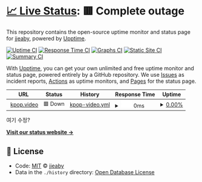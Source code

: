 # [📈 Live Status](https://jjeaby.github.io/mew/): <!--live status--> **🟥 Complete outage**

This repository contains the open-source uptime monitor and status page for [jjeaby](https://jjeaby.github.io/mew/), powered by [Upptime](https://github.com/upptime/upptime).

[![Uptime CI](https://github.com/koj-co/upptime/workflows/Uptime%20CI/badge.svg)](https://github.com/koj-co/upptime/actions?query=workflow%3A%22Uptime+CI%22)
[![Response Time CI](https://github.com/koj-co/upptime/workflows/Response%20Time%20CI/badge.svg)](https://github.com/koj-co/upptime/actions?query=workflow%3A%22Response+Time+CI%22)
[![Graphs CI](https://github.com/koj-co/upptime/workflows/Graphs%20CI/badge.svg)](https://github.com/koj-co/upptime/actions?query=workflow%3A%22Graphs+CI%22)
[![Static Site CI](https://github.com/koj-co/upptime/workflows/Static%20Site%20CI/badge.svg)](https://github.com/koj-co/upptime/actions?query=workflow%3A%22Static+Site+CI%22)
[![Summary CI](https://github.com/koj-co/upptime/workflows/Summary%20CI/badge.svg)](https://github.com/koj-co/upptime/actions?query=workflow%3A%22Summary+CI%22)

With [Upptime](https://upptime.js.org), you can get your own unlimited and free uptime monitor and status page, powered entirely by a GitHub repository. We use [Issues](https://github.com/jjeaby/mew/issues) as incident reports, [Actions](https://github.com/jjeaby/mew/actions) as uptime monitors, and [Pages](https://jjeaby.github.io/mew/) for the status page.

<!--start: status pages-->
<!-- This summary is generated by Upptime (https://github.com/upptime/upptime) -->
<!-- Do not edit this manually, your changes will be overwritten -->
<!-- prettier-ignore -->
| URL | Status | History | Response Time | Uptime |
| --- | ------ | ------- | ------------- | ------ |
| <img alt="" src="https://favicons.githubusercontent.com/kpop.video" height="13"> [kpop.video](https://kpop.video/) | 🟥 Down | [kpop-video.yml](https://github.com/jjeaby/mew/commits/HEAD/history/kpop-video.yml) | <details><summary><img alt="Response time graph" src="./graphs/kpop-video/response-time-week.png" height="20"> 0ms</summary><br><a href="https://jjeaby.github.io/mew/history/kpop-video"><img alt="Response time 174" src="https://img.shields.io/endpoint?url=https%3A%2F%2Fraw.githubusercontent.com%2Fjjeaby%2Fmew%2FHEAD%2Fapi%2Fkpop-video%2Fresponse-time.json"></a><br><a href="https://jjeaby.github.io/mew/history/kpop-video"><img alt="24-hour response time 0" src="https://img.shields.io/endpoint?url=https%3A%2F%2Fraw.githubusercontent.com%2Fjjeaby%2Fmew%2FHEAD%2Fapi%2Fkpop-video%2Fresponse-time-day.json"></a><br><a href="https://jjeaby.github.io/mew/history/kpop-video"><img alt="7-day response time 0" src="https://img.shields.io/endpoint?url=https%3A%2F%2Fraw.githubusercontent.com%2Fjjeaby%2Fmew%2FHEAD%2Fapi%2Fkpop-video%2Fresponse-time-week.json"></a><br><a href="https://jjeaby.github.io/mew/history/kpop-video"><img alt="30-day response time 0" src="https://img.shields.io/endpoint?url=https%3A%2F%2Fraw.githubusercontent.com%2Fjjeaby%2Fmew%2FHEAD%2Fapi%2Fkpop-video%2Fresponse-time-month.json"></a><br><a href="https://jjeaby.github.io/mew/history/kpop-video"><img alt="1-year response time 174" src="https://img.shields.io/endpoint?url=https%3A%2F%2Fraw.githubusercontent.com%2Fjjeaby%2Fmew%2FHEAD%2Fapi%2Fkpop-video%2Fresponse-time-year.json"></a></details> | <details><summary><a href="https://jjeaby.github.io/mew/history/kpop-video">0.00%</a></summary><a href="https://jjeaby.github.io/mew/history/kpop-video"><img alt="All-time uptime 56.87%" src="https://img.shields.io/endpoint?url=https%3A%2F%2Fraw.githubusercontent.com%2Fjjeaby%2Fmew%2FHEAD%2Fapi%2Fkpop-video%2Fuptime.json"></a><br><a href="https://jjeaby.github.io/mew/history/kpop-video"><img alt="24-hour uptime 0.00%" src="https://img.shields.io/endpoint?url=https%3A%2F%2Fraw.githubusercontent.com%2Fjjeaby%2Fmew%2FHEAD%2Fapi%2Fkpop-video%2Fuptime-day.json"></a><br><a href="https://jjeaby.github.io/mew/history/kpop-video"><img alt="7-day uptime 0.00%" src="https://img.shields.io/endpoint?url=https%3A%2F%2Fraw.githubusercontent.com%2Fjjeaby%2Fmew%2FHEAD%2Fapi%2Fkpop-video%2Fuptime-week.json"></a><br><a href="https://jjeaby.github.io/mew/history/kpop-video"><img alt="30-day uptime 1.38%" src="https://img.shields.io/endpoint?url=https%3A%2F%2Fraw.githubusercontent.com%2Fjjeaby%2Fmew%2FHEAD%2Fapi%2Fkpop-video%2Fuptime-month.json"></a><br><a href="https://jjeaby.github.io/mew/history/kpop-video"><img alt="1-year uptime 56.87%" src="https://img.shields.io/endpoint?url=https%3A%2F%2Fraw.githubusercontent.com%2Fjjeaby%2Fmew%2FHEAD%2Fapi%2Fkpop-video%2Fuptime-year.json"></a></details>

<!--end: status pages-->

여기 수정?

[**Visit our status website →**](https://jjeaby.github.io/mew/)

## 📄 License

- Code: [MIT](./LICENSE) © [jjeaby](https://jjeaby.github.io/mew/)
- Data in the `./history` directory: [Open Database License](https://opendatacommons.org/licenses/odbl/1-0/)
